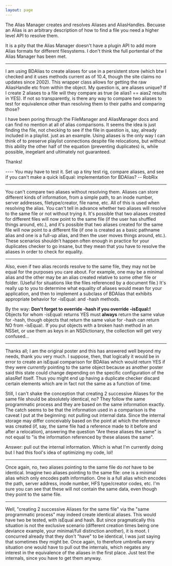 ```yaml
---
layout: page
---
```


The Alias Manager creates and resolves Aliases and AliasHandles. Becuase an Alias is an arbitrary description of how to find a file you need a higher level API to resolve them.

It is a pity that the Alias Manager doesn't have a plugin API to add more Alias formats for different filesystems. I don't think the full portential of the Alias Manager has been met. 

----

I am using BDAlias to create aliases for use in a persistent store (which btw I checked and it uses methods current as of 10.4, though the site claims no updates since 2002).  This wrapper class allows for getting the raw AliasHandle etc from within the object.  My question is, are aliases unique?  If I create 2 aliases to a file will they compare as true (ie alias1 == aias2 results in YES).  If not so transparently, is there any way to compare two aliases to test for equivalence other than resolving them to their paths and comparing those? 

I have been poring through the FileManager and AliasManager docs and can find no mention at all of alias comparisons.  It seems the idea is just finding the file, not checking to see if the file in question is, say, already included in a playlist.  just as an example.
Using aliases is the only way I can think of to preserve playlist connections despite file relocations, but without this ability the other half of the equation (preventing duplicates) is, while possible, inegelant and ultimately not guaranteed.

Thanks!

---- You may have to test it. Set up a tiny test rig, compare aliases, and see if you can't make a quick isEqual: implementation for BDAlias? -- RobRix

----

You can't compare two aliases without resolving them. Aliases can store different kinds of information, from a simple path, to an inode number, server addresses, filetype/creator, file name, etc. All of this is used when resolving the alias. You can't tell in advance whether two aliases will resolve to the same file or not without trying it. It's possible that two aliases created for different files will now point to the same file (if the user has shuffled things around, etc.), and it's possible that two aliases created for the same file will now point to a different file (if one is created as a basic pathname alias and one is a full-up alias, and then the user moves things around, etc.). These scenarios shouldn't happen often enough in practice for your duplicates checker to go insane, but they mean that you have to resolve the aliases in order to check for equality.

----

Also, even if two alias records resolve to the same file, they may not be equal for the purposes you care about.  For example, one may be a minimal alias and the other may be an alias created relative to some other file or folder.  (Useful for situations like the files referenced by a document file.)  It's really up to you to determine what equality of aliases would mean for your application, and then to implement a subclass of BDAlias that exhibits appropriate behavior for -isEqual: and -hash methods.

By the way:  **Don't forget to override -hash if you override -isEqual:!**  Objects for whom -isEqual: returns YES must **always** return the same value for -hash, though objects that return the same value for -hash can return NO from -isEqual:.  If you put objects with a broken hash method in an NSSet, or use them as keys in an NSDictionary, the collection will get very confused...

----
Thanks all; I am the original poster and this has answered well beyond my needs, thank you very much.  I suppose, then, that logically it would be in error to create an isEqual comparison for BDAlias which would return YES if they were *currently* pointing to the same object because as another poster said this state could change depending on the specific configuration of the aliasRef itself.  Thus you might end up having a duplicate checker discard certain elements which are in fact not the same as a function of time.

Still, I can't shake the conception that creating 2 successive Aliases for the same file should be absolutely identical, no?  They follow the same programmatic process and they are based on the same information exactly.  The catch seems to be that the information used in a comparison is the caveat I put at the beginning: not pulling out internal data.  Since the internal storage may differ conceivably based on the point at which the reference was created (if, say, the same file had a reference made to it before and after a relocation), answering the question "Are these aliases the same" is not equal to "is the information referenced by these aliases the same".

Answer: pull out the internal information.  Which is what I'm currently doing but I had this fool's idea of optimizing my code, lol!

----
Once again, no, two aliases pointing to the same file do *not* have to be identical. Imagine two aliases pointing to the same file: one is a minimal alias which only encodes path information. One is a full alias which encodes the path, server address, inode number, HFS type/creator codes, etc. I'm sure you can see that these will not contain the same data, even though they point to the same file.

----
Well, "creating 2 successive Aliases for the same file" via the "same programmatic process" may indeed create identical aliases.  This would have two be tested, with isEqual and hash.  But since pragmatically this situation is not the exclusive scenario (different creation times being one deviance example, your minimal/full distinction another), it is moot.  I concurred already that they don't "have" to be identical, I was just saying that sometimes they might be.  Once again, to therefore umbrella every situation one would have to pull out the internals, which negates any interest in the equivalence of the aliases in the first place.  Just test the internals, since you have to get them anyway.
